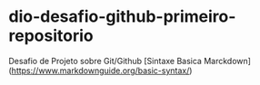 # dio-desafio-github-primeiro-repositorio
Desafio de Projeto sobre Git/Github
[Sintaxe Basica Marckdown] (https://www.markdownguide.org/basic-syntax/)
